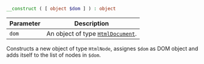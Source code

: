 ```php
__construct ( [ object $dom ] ) : object
```

| Parameter | Description                                                   |
|-----------|---------------------------------------------------------------|
| `dom`     | An object of type [`HtmlDocument`](../HtmlDocument/index.md). |

Constructs a new object of type `HtmlNode`, assignes `$dom` as DOM object and adds itself to the list of nodes in `$dom`.

